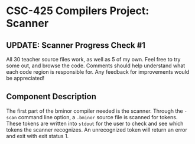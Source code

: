 # CSC-425 Compilers Project: Scanner

## UPDATE: Scanner Progress Check #1
All 30 teacher source files work, as well as 5 of my own. Feel free to try some out, and browse the code. Comments should help understand what each code region is responsible for. Any feedback for improvements would be appreciated!

## Component Description
The first part of the bminor compiler needed is the scanner. Through the `-scan` command line option, a `.bminor` source file is scanned for tokens. These tokens are written into `stdout` for the user to check and see which tokens the scanner recognizes. An unrecognized token will return an error and exit with exit status 1.
